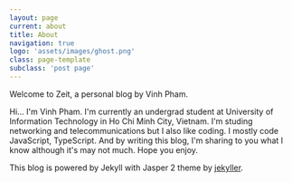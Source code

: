 ```yaml
---
layout: page
current: about
title: About
navigation: true
logo: 'assets/images/ghost.png'
class: page-template
subclass: 'post page'
---
```


Welcome to Zeit, a personal blog by Vinh Pham.

Hi... I'm Vinh Pham. I'm currently an undergrad student at University of Information Technology in Ho Chi Minh City, Vietnam. I'm studing networking and telecommunications but I also like coding. I mostly code JavaScript, TypeScript. And by writing this blog, I'm sharing to you what I know although it's may not much. Hope you enjoy.

This blog is powered by Jekyll with Jasper 2 theme by [jekyller](https://github.com/jekyller).
